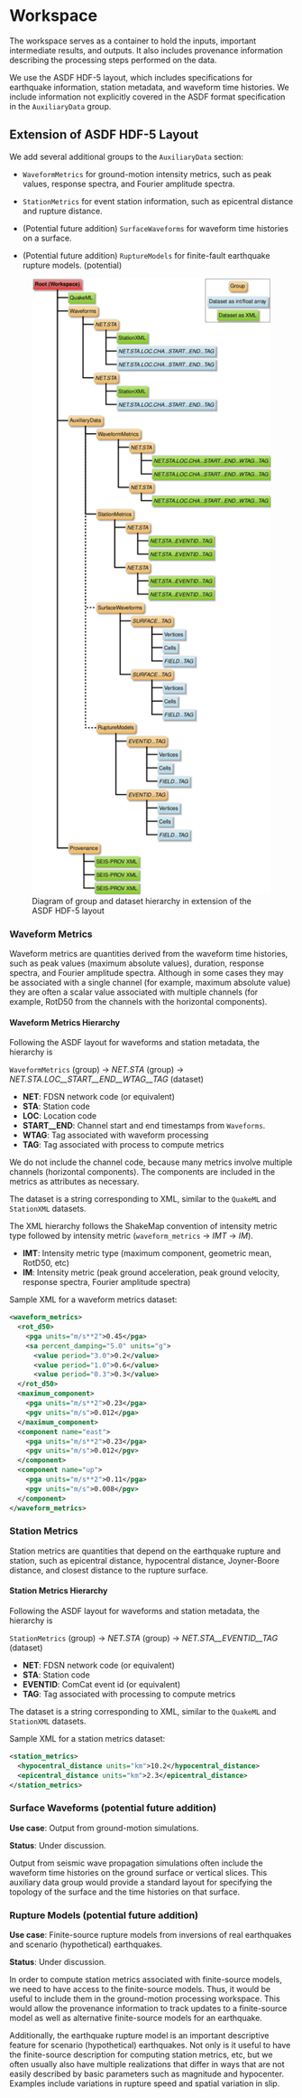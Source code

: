 # Workspace

The workspace serves as a container to hold the inputs, important
intermediate results, and outputs. It also includes provenance
information describing the processing steps performed on the data.

We use the ASDF HDF-5 layout, which includes specifications for earthquake
information, station metadata, and waveform time histories. We include
information not explicitly covered in the ASDF format specification
in the `AuxiliaryData` group.

## Extension of ASDF HDF-5 Layout

We add several additional groups to the `AuxiliaryData` section:

* `WaveformMetrics` for ground-motion intensity metrics, such as peak
values, response spectra, and Fourier amplitude spectra.

* `StationMetrics` for event station information, such as epicentral
distance and rupture distance.

* (Potential future addition) `SurfaceWaveforms` for waveform time histories on a surface.

* (Potential future addition) `RuptureModels` for finite-fault earthquake rupture models.
(potential)

<figure>
  <img width="600px" src="figs/asdf_layout.png" alt="ASDF layout"/>
  <figcaption>Diagram of group and dataset hierarchy in extension of the
ASDF HDF-5 layout</figcaption>
</figure>


### Waveform Metrics

Waveform metrics are quantities derived from the waveform time
histories, such as peak values (maximum absolute values), duration,
response spectra, and Fourier amplitude spectra. Although in some
cases they may be associated with a single channel (for example,
maximum absolute value) they are often a scalar value associated with
multiple channels (for example, RotD50 from the channels with the
horizontal components).

#### Waveform Metrics Hierarchy

Following the ASDF layout for waveforms and station metadata, the
hierarchy is

`WaveformMetrics` (group) -> *NET.STA* (group)
-> *NET.STA.LOC__START__END__WTAG__TAG* (dataset)

  * **NET**: FDSN network code (or equivalent)
  * **STA**: Station code
  * **LOC**: Location code
  * **START__END**: Channel start and end timestamps from `Waveforms`.
  * **WTAG**: Tag associated with waveform processing
  * **TAG**: Tag associated with process to compute metrics

We do not include the channel code, because many metrics involve
multiple channels (horizontal components). The components are included
in the metrics as attributes as necessary.

The dataset is a string corresponding to XML, similar to the `QuakeML`
and `StationXML` datasets.

The XML hierarchy follows the ShakeMap convention of intensity metric
type followed by intensity metric (`waveform_metrics` -> *IMT* -> *IM*).

  * **IMT**: Intensity metric type (maximum component, geometric mean,
RotD50, etc)
  * **IM**: Intensity metric (peak ground acceleration, peak ground
velocity, response spectra, Fourier amplitude spectra) 

Sample XML for a waveform metrics dataset:
```xml
<waveform_metrics>
  <rot_d50>
    <pga units="m/s**2">0.45</pga>
    <sa percent_damping="5.0" units="g">
	  <value period="3.0">0.2</value>
	  <value period="1.0">0.6</value>
	  <value period="0.3">0.3</value>
  </rot_d50>
  <maximum_component>
    <pga units="m/s**2">0.23</pga>
    <pgv units="m/s">0.012</pga>
  </maximum_component>
  <component name="east">
    <pga units="m/s**2">0.23</pga>
    <pgv units="m/s">0.012</pgv>
  </component>
  <component name="up">
    <pga units="m/s**2">0.11</pga>
    <pgv units="m/s">0.008</pgv>
  </component>
</waveform_metrics>
```

### Station Metrics

Station metrics are quantities that depend on the earthquake rupture
and station, such as epicentral distance, hypocentral distance,
Joyner-Boore distance, and closest distance to the rupture surface.

#### Station Metrics Hierarchy

Following the ASDF layout for waveforms and station metadata, the
hierarchy is

`StationMetrics` (group) -> *NET.STA* (group)
-> *NET.STA__EVENTID__TAG* (dataset)

  * **NET**: FDSN network code (or equivalent)
  * **STA**: Station code
  * **EVENTID**: ComCat event id (or equivalent)
  * **TAG**: Tag associated with processing to compute metrics

The dataset is a string corresponding to XML, similar to the `QuakeML`
and `StationXML` datasets.

Sample XML for a station metrics dataset:
```xml
<station_metrics>
  <hypocentral_distance units="km">10.2</hypocentral_distance>
  <epicentral_distance units="km">2.3</epicentral_distance>
</station_metrics>
```

### Surface Waveforms (potential future addition)

**Use case**: Output from ground-motion simulations.

**Status**: Under discussion.

Output from seismic wave propagation simulations often include the
waveform time histories on the ground surface or vertical slices. This
auxiliary data group would provide a standard layout for specifying
the topology of the surface and the time histories on that surface.

### Rupture Models (potential future addition)

**Use case**: Finite-source rupture models from inversions of real
earthquakes and scenario (hypothetical) earthquakes.

**Status**: Under discussion.

In order to compute station metrics associated with finite-source
models, we need to have access to the finite-source models. Thus, it
would be useful to include them in the ground-motion processing
workspace. This would allow the provenance information to track
updates to a finite-source model as well as alternative finite-source
models for an earthquake.

Additionally, the earthquake rupture model is an important descriptive
feature for scenario (hypothetical) earthquakes. Not only is it useful
to have the finite-source description for computing station metrics,
etc, but we often usually also have multiple realizations that differ
in ways that are not easily described by basic parameters such as
magnitude and hypocenter. Examples include variations in rupture speed
and spatial variation in slip.

